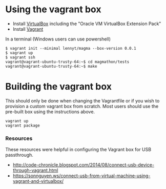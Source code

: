 # Using the vagrant box
* Install [VirtualBox](https://www.virtualbox.org/wiki/Downloads) including the "Oracle VM VirtualBox Extension Pack"
* Install [Vagrant](https://www.vagrantup.com/downloads.html)

In a terminal (Windows users can use powershell)
```
$ vagrant init --minimal lennyt/magma --box-version 0.0.1
$ vagrant up
$ vagrant ssh
vagrant@vagrant-ubuntu-trusty-64:~$ cd magmathon/tests
vagrant@vagrant-ubuntu-trusty-64:~$ make
```

# Building the vagrant box
This should only be done when changing the Vagrantfile or if you wish to provision a custom vagrant box from scratch. Most users should use the pre-built box using the instructions above.
```
vagrant up
vagrant package
```

### Resources
These resources were helpful in configuring the Vagrant box for USB passthrough.
* http://code-chronicle.blogspot.com/2014/08/connect-usb-device-through-vagrant.html
* https://sonnguyen.ws/connect-usb-from-virtual-machine-using-vagrant-and-virtualbox/
